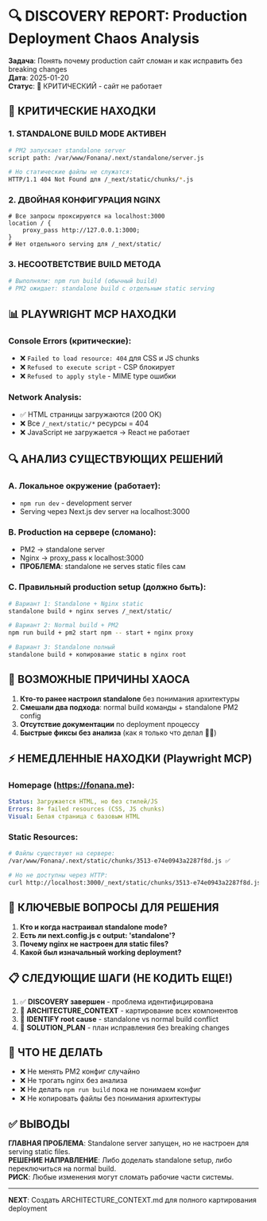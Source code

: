 # 🔍 DISCOVERY REPORT: Production Deployment Chaos Analysis

**Задача**: Понять почему production сайт сломан и как исправить без breaking changes  
**Дата**: 2025-01-20  
**Статус**: 🚨 КРИТИЧЕСКИЙ - сайт не работает  

## 🚨 КРИТИЧЕСКИЕ НАХОДКИ

### 1. **STANDALONE BUILD MODE АКТИВЕН**
```bash
# PM2 запускает standalone server
script path: /var/www/Fonana/.next/standalone/server.js

# Но статические файлы не служатся:
HTTP/1.1 404 Not Found для /_next/static/chunks/*.js
```

### 2. **ДВОЙНАЯ КОНФИГУРАЦИЯ NGINX**
```nginx
# Все запросы проксируются на localhost:3000
location / {
    proxy_pass http://127.0.0.1:3000;
}
# Нет отдельного serving для /_next/static/
```

### 3. **НЕСООТВЕТСТВИЕ BUILD МЕТОДА**
```bash
# Выполняли: npm run build (обычный build)
# PM2 ожидает: standalone build с отдельным static serving
```

## 📊 PLAYWRIGHT MCP НАХОДКИ

### Console Errors (критические):
- ❌ `Failed to load resource: 404` для CSS и JS chunks
- ❌ `Refused to execute script` - CSP блокирует
- ❌ `Refused to apply style` - MIME type ошибки

### Network Analysis:
- ✅ HTML страницы загружаются (200 OK)
- ❌ Все `/_next/static/*` ресурсы = 404
- ❌ JavaScript не загружается → React не работает

## 🔍 АНАЛИЗ СУЩЕСТВУЮЩИХ РЕШЕНИЙ

### A. **Локальное окружение** (работает):
- `npm run dev` - development server
- Serving через Next.js dev server на localhost:3000

### B. **Production на сервере** (сломано):
- PM2 → standalone server
- Nginx → proxy_pass к localhost:3000
- **ПРОБЛЕМА**: standalone не serves static files сам

### C. **Правильный production setup** (должно быть):
```bash
# Вариант 1: Standalone + Nginx static
standalone build + nginx serves /_next/static/

# Вариант 2: Normal build + PM2
npm run build + pm2 start npm -- start + nginx proxy

# Вариант 3: Standalone полный
standalone build + копирование static в nginx root
```

## 🔄 ВОЗМОЖНЫЕ ПРИЧИНЫ ХАОСА

1. **Кто-то ранее настроил standalone** без понимания архитектуры
2. **Смешали два подхода**: normal build команды + standalone PM2 config
3. **Отсутствие документации** по deployment процессу
4. **Быстрые фиксы без анализа** (как я только что делал 🤦‍♂️)

## ⚡ НЕМЕДЛЕННЫЕ НАХОДКИ (Playwright MCP)

### Homepage (https://fonana.me):
```yaml
Status: Загружается HTML, но без стилей/JS
Errors: 8+ failed resources (CSS, JS chunks)
Visual: Белая страница с базовым HTML
```

### Static Resources:
```bash
# Файлы существуют на сервере:
/var/www/Fonana/.next/static/chunks/3513-e74e0943a2287f8d.js ✅

# Но не доступны через HTTP:
curl http://localhost:3000/_next/static/chunks/3513-e74e0943a2287f8d.js → 404 ❌
```

## 🎯 КЛЮЧЕВЫЕ ВОПРОСЫ ДЛЯ РЕШЕНИЯ

1. **Кто и когда настраивал standalone mode?** 
2. **Есть ли next.config.js с output: 'standalone'?**
3. **Почему nginx не настроен для static files?**
4. **Какой был изначальный working deployment?**

## 📋 СЛЕДУЮЩИЕ ШАГИ (НЕ КОДИТЬ ЕЩЕ!)

1. ✅ **DISCOVERY завершен** - проблема идентифицирована
2. 🔄 **ARCHITECTURE_CONTEXT** - картирование всех компонентов
3. 🔄 **IDENTIFY root cause** - standalone vs normal build conflict
4. 🔄 **SOLUTION_PLAN** - план исправления без breaking changes

## 🚫 ЧТО НЕ ДЕЛАТЬ

- ❌ Не менять PM2 конфиг случайно
- ❌ Не трогать nginx без анализа
- ❌ Не делать `npm run build` пока не понимаем конфиг
- ❌ Не копировать файлы без понимания архитектуры

## ✅ ВЫВОДЫ

**ГЛАВНАЯ ПРОБЛЕМА**: Standalone server запущен, но не настроен для serving static files.  
**РЕШЕНИЕ НАПРАВЛЕНИЕ**: Либо доделать standalone setup, либо переключиться на normal build.  
**РИСК**: Любые изменения могут сломать рабочие части системы.

---
**NEXT**: Создать ARCHITECTURE_CONTEXT.md для полного картирования deployment 